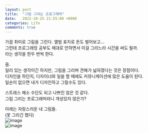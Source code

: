 ```yaml
---
layout: post
title:  "그림 그리는 프로그래머"
date:   2022-10-25 21:55:00 +0900
categories: Life
comments: true
---
```

가끔 취미로 그림을 그린다. 앨범 표지로 돈도 벌어보고...  
그런데 프로그래밍 공부도 제대로 안하면서 이걸 그리느라 시간을 써도 될까.  
라는 생각을 한두 번씩 한다.  

음.  
일리 있는 생각이긴 하지만, 그림을 그리며 견해가 넓혀졌다는 것은 장점이다.  
디자인을 하던지, 디자이너와 일을 할 때에도 커뮤니케이션에 많은 도움이 된다.  
일손이 없으면 내가 디자인하고 그릴수도 있다.  

스트레스 해소 수단도 되고 나쁘진 않은 것 같다.  
그림 그리는 프로그래머라니 개성있지 않은가?  

아래는 자랑스러운 내 그림들.  
(못 그리긴 했다)  
![image](https://user-images.githubusercontent.com/44316628/197797400-2d4ac402-1253-4aaf-8786-8ac63b8b1bb9.png)  
![image](https://user-images.githubusercontent.com/44316628/197793873-17e7db38-d1b0-4f1c-befb-765de06fd661.png)  
